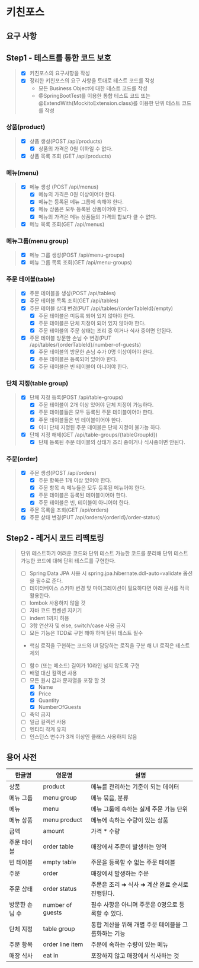 # 키친포스

## 요구 사항

## Step1 - 테스트를 통한 코드 보호
> - [x] 키친포스의 요구사항을 작성
> - [x] 정리한 키친포스의 요구 사항을 토대로 테스트 코드를 작성 
>   - 모든 Business Object에 대한 테스트 코드를 작성
>   - @SpringBootTest를 이용한 통합 테스트 코드 또는 @ExtendWith(MockitoExtension.class)를 이용한 단위 테스트 코드를 작성


### 상품(product)
> - [x] 상품 생성(POST /api/products)
>   - [x] 상품의 가격은 0원 이하일 수 없다.
> - [x] 상품 목록 조회 (GET /api/products)

### 메뉴(menu)
> - [x] 메뉴 생성 (POST /api/menus)
>   - [x] 메뉴의 가격은 0원 이상이어야 한다.
>   - [x] 메뉴는 등록된 메뉴 그룹에 속해야 한다.
>   - [x] 메뉴 상품은 모두 등록된 상품이어야 한다.
>   - [x] 메뉴의 가격은 메뉴 상품들의 가격의 합보다 클 수 없다.
> - [x] 메뉴 목록 조회(GET /api/menus)

### 메뉴그룹(menu group)
> - [x] 메뉴 그룹 생성(POST /api/menu-groups)
> - [x] 메뉴 그룹 목록 조회(GET /api/menu-groups)

### 주문 테이블(table)
> - [x] 주문 테이블을 생성(POST /api/tables)
> - [x] 주문 테이블 목록 조회(GET /api/tables)
> - [x] 주문 테이블 상태 변경(PUT /api/tables/{orderTableId}/empty)
>   - [x] 주문 테이블은 미등록 되어 있지 않아야 한다.
>   - [x] 주문 테이블은 단체 지정이 되어 있지 않아야 한다.
>   - [x] 주문 테이블의 주문 상태는 조리 중 이거나 식사 중이면 안된다.
> - [x] 주문 테이블 방문한 손님 수 변경(PUT /api/tables/{orderTableId}/number-of-guests)
>   - [x] 주문 테이블의 방문한 손님 수가 0명 이상이어야 한다.
>   - [x] 주문 테이블은 등록되어 있어야 한다.
>   - [x] 주문 테이블은 빈 테이블이 아니어야 한다.

### 단체 지정(table group)
> - [x] 단체 지정 등록(POST /api/table-groups)
>   - [x] 주문 테이블이 2개 이상 있어야 단체 지정이 가능하다.
>   - [x] 주문 테이블들은 모두 등록된 주문 테이블이어야 한다.
>   - [x] 주문 테이블들은 빈 테이블이어야 한다.
>   - [x] 이미 단체 지정된 주문 테이블은 단체 지정이 불가능 하다.
> - [x] 단체 지정 해제(GET /api/table-groups/{tableGroupId})
>   - [x] 단체 등록된 주문 테이블의 상태가 조리 중이거나 식사중이면 안된다.

### 주문(order)
> - [x] 주문 생성(POST /api/orders)
>   - [x] 주문 항목은 1개 이상 있어야 한다.
>   - [x] 주문 항목 속 메뉴들은 모두 등록된 메뉴어야 한다.
>   - [x] 주문 테이블은 등록된 테이블이어야 한다.
>   - [x] 주문 테이블은 빈, 테이블이 아니어야 한다.
> - [x] 주문 목록을 조회(GET /api/orders)
> - [x] 주문 상태 변경(PUT /api/orders/{orderId}/order-status)

## Step2 - 레거시 코드 리팩토링
> 단위 테스트하기 어려운 코드와 단위 테스트 가능한 코드를 분리해 단위 테스트 가능한 코드에 대해 단위 테스트를 구현한다.
> - [ ] Spring Data JPA 사용 시 spring.jpa.hibernate.ddl-auto=validate 옵션을 필수로 준다.
> - [ ] 데이터베이스 스키마 변경 및 마이그레이션이 필요하다면 아래 문서를 적극 활용한다.
> - [ ] lombok 사용하지 않을 것
> - [ ] 자바 코드 컨벤션 지키기
> - [ ] indent 1까지 허용
> - [ ] 3항 연산자 및 else, switch/case 사용 금지
> - [ ] 모든 기능은 TDD로 구현 해야 하며 단위 테스트 필수
> - 핵심 로직을 구현하는 코드와 UI 담당하는 로직을 구분 해 UI 로직은 테스트 제외
> - [ ] 함수 (또는 메소드) 길이가 10라인 넘지 않도록 구현
> - [ ] 배열 대신 컬렉션 사용
> - [ ] 모든 원시 값과 문자열을 포장 할 것
>   - [x] Name
>   - [x] Price
>   - [x] Quantity
>   - [x] NumberOfGuests
> - [ ] 축약 금지
> - [ ] 일급 컬렉션 사용
> - [ ] 엔티티 작게 유지
> - [ ] 인스턴스 변수가 3개 이상인 클래스 사용하지 않음

## 용어 사전

| 한글명 | 영문명 | 설명 |
| --- | --- | --- |
| 상품 | product | 메뉴를 관리하는 기준이 되는 데이터 |
| 메뉴 그룹 | menu group | 메뉴 묶음, 분류 |
| 메뉴 | menu | 메뉴 그룹에 속하는 실제 주문 가능 단위 |
| 메뉴 상품 | menu product | 메뉴에 속하는 수량이 있는 상품 |
| 금액 | amount | 가격 * 수량 |
| 주문 테이블 | order table | 매장에서 주문이 발생하는 영역 |
| 빈 테이블 | empty table | 주문을 등록할 수 없는 주문 테이블 |
| 주문 | order | 매장에서 발생하는 주문 |
| 주문 상태 | order status | 주문은 조리 ➜ 식사 ➜ 계산 완료 순서로 진행된다. |
| 방문한 손님 수 | number of guests | 필수 사항은 아니며 주문은 0명으로 등록할 수 있다. |
| 단체 지정 | table group | 통합 계산을 위해 개별 주문 테이블을 그룹화하는 기능 |
| 주문 항목 | order line item | 주문에 속하는 수량이 있는 메뉴 |
| 매장 식사 | eat in | 포장하지 않고 매장에서 식사하는 것 |
